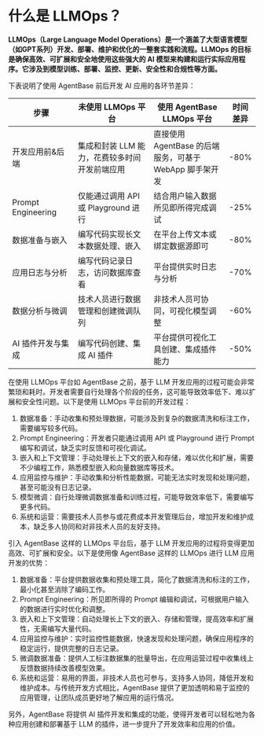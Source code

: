 # 什么是 LLMOps？

**LLMOps（Large Language Model Operations）是一个涵盖了大型语言模型（如GPT系列）开发、部署、维护和优化的一整套实践和流程。LLMOps 的目标是确保高效、可扩展和安全地使用这些强大的 AI 模型来构建和运行实际应用程序。它涉及到模型训练、部署、监控、更新、安全性和合规性等方面。**

下表说明了使用 AgentBase 前后开发 AI 应用的各环节差异：

<table><thead><tr><th width="199">步骤</th><th width="293">未使用 LLMOps 平台</th><th width="289">使用 AgentBase LLMOps 平台</th><th>时间差异</th></tr></thead><tbody><tr><td>开发应用前&#x26;后端</td><td>集成和封装 LLM 能力，花费较多时间开发前端应用</td><td>直接使用 AgentBase 的后端服务，可基于 WebApp 脚手架开发</td><td>-80%</td></tr><tr><td>Prompt Engineering</td><td>仅能通过调用 API 或 Playground 进行</td><td>结合用户输入数据所见即所得完成调试</td><td>-25%</td></tr><tr><td>数据准备与嵌入</td><td>编写代码实现长文本数据处理、嵌入</td><td>在平台上传文本或绑定数据源即可</td><td>-80%</td></tr><tr><td>应用日志与分析</td><td>编写代码记录日志，访问数据库查看</td><td>平台提供实时日志与分析</td><td>-70%</td></tr><tr><td>数据分析与微调</td><td>技术人员进行数据管理和创建微调队列</td><td>非技术人员可协同，可视化模型调整</td><td>-60%</td></tr><tr><td>AI 插件开发与集成</td><td>编写代码创建、集成 AI 插件</td><td>平台提供可视化工具创建、集成插件能力</td><td>-50%</td></tr></tbody></table>

在使用 LLMOps 平台如 AgentBase 之前，基于 LLM 开发应用的过程可能会非常繁琐和耗时。开发者需要自行处理各个阶段的任务，这可能导致效率低下、难以扩展和安全性问题。以下是使用 LLMOps 平台前的开发过程：

1. 数据准备：手动收集和预处理数据，可能涉及到复杂的数据清洗和标注工作，需要编写较多代码。
2. Prompt Engineering：开发者只能通过调用 API 或 Playground 进行 Prompt 编写和调试，缺乏实时反馈和可视化调试。
3. 嵌入和上下文管理：手动处理长上下文的嵌入和存储，难以优化和扩展，需要不少编程工作，熟悉模型嵌入和向量数据库等技术。
4. 应用监控与维护：手动收集和分析性能数据，可能无法实时发现和处理问题，甚至可能没有日志记录。
5. 模型微调：自行处理微调数据准备和训练过程，可能导致效率低下，需要编写更多代码。
6. 系统和运营：需要技术人员参与或花费成本开发管理后台，增加开发和维护成本，缺乏多人协同和对非技术人员的友好支持。

引入 AgentBase 这样的 LLMOps 平台后，基于 LLM 开发应用的过程将变得更加高效、可扩展和安全。以下是使用像 AgentBase 这样的 LLMOps 进行 LLM 应用开发的优势：

1. 数据准备：平台提供数据收集和预处理工具，简化了数据清洗和标注的工作，最小化甚至消除了编码工作。
2. Prompt Engineering：所见即所得的 Prompt 编辑和调试，可根据用户输入的数据进行实时优化和调整。
3. 嵌入和上下文管理：自动处理长上下文的嵌入、存储和管理，提高效率和扩展性，无需编写大量代码。
4. 应用监控与维护：实时监控性能数据，快速发现和处理问题，确保应用程序的稳定运行，提供完整的日志记录。
5. 微调数据准备：提供人工标注数据集的批量导出，在应用运营过程中收集线上反馈数据持续改善模型效果。
6. 系统和运营：易用的界面，非技术人员也可参与，支持多人协同，降低开发和维护成本。与传统开发方式相比，AgentBase 提供了更加透明和易于监控的应用管理，让团队成员更好地了解应用的运行情况。

另外，AgentBase 将提供 AI 插件开发和集成的功能，使得开发者可以轻松地为各种应用创建和部署基于 LLM 的插件，进一步提升了开发效率和应用的价值。
